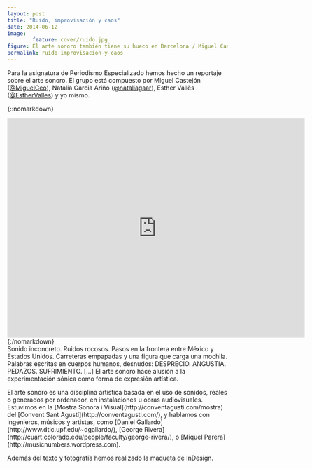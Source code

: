 ```yaml
---
layout: post
title: "Ruido, improvisación y caos"
date: 2014-06-12
image: 
        feature: cover/ruido.jpg
figure: El arte sonoro también tiene su hueco en Barcelona / Miguel Castejón
permalink: ruido-improvisacion-y-caos
---
```

Para la asignatura de Periodismo Especializado hemos hecho un reportaje sobre el arte sonoro. El grupo está compuesto por Miguel Castejón ([@MiguelCeo](https://twitter.com/MiguelCeo)), Natalia Garcia Ariño ([@nataliagaar](https://twitter.com/nataliagaar)), Esther Vallès ([@EstherValles](https://twitter.com/EstherValles)) y yo mismo. 

{::nomarkdown}
<iframe src="https://dl.dropboxusercontent.com/u/55065502/ruido-zoom.html" width="680" height="500" scrolling="no" frameborder="0"></iframe>
{:/nomarkdown}

<figcaption>Sonido inconcreto. Ruidos rocosos. Pasos en la frontera entre México y Estados Unidos. Carreteras empapadas y una figura que carga una mochila. Palabras escritas en cuerpos humanos, desnudos: DESPRECIO. ANGUSTIA. PEDAZOS. SUFRIMIENTO. [...] El arte sonoro hace alusión a la experimentación sónica como forma de expresión artística.</figcaption>

<p></p>
El arte sonoro es una disciplina artística basada en el uso de sonidos, reales o generados por ordenador, en instalaciones u obras audiovisuales. Estuvimos en la [Mostra Sonora i Visual](http://conventagusti.com/mostra) del [Convent Sant Agustí](http://conventagusti.com/), y hablamos con ingenieros, músicos y artistas, como [Daniel Gallardo](http://www.dtic.upf.edu/~dgallardo/), [George Rivera](http://cuart.colorado.edu/people/faculty/george-rivera/), o [Miquel Parera](http://musicnumbers.wordpress.com).

Además del texto y fotografía hemos realizado la maqueta de InDesign.